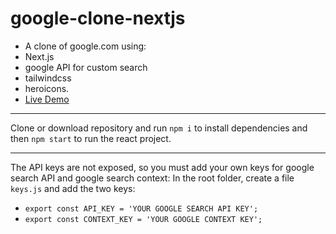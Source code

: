 # google-clone-nextjs

- A clone of google.com using:
- Next.js
- google API for custom search
- tailwindcss
- heroicons.
- [Live Demo](https://gcmdezign.com/react/google-clone/)

***

Clone or download repository and run `npm i` to install dependencies and then `npm start` to run the react project.
***
The API keys are not exposed, so you must add your own keys for google search API and google search context: In the root folder, create a file `keys.js` and add the two keys:
- `export const API_KEY = 'YOUR GOOGLE SEARCH API KEY';`
- `export const CONTEXT_KEY = 'YOUR GOOGLE CONTEXT KEY';`
